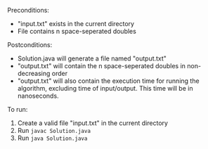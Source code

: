 Preconditions: 
* "input.txt" exists in the current directory
* File contains n space-seperated doubles

Postconditions:
* Solution.java will generate a file named "output.txt"
* "output.txt" will contain the n space-seperated doubles
in non-decreasing order
* "output.txt" will also contain the execution time for
running the algorithm, excluding time of input/output.
This time will be in nanoseconds.

To run:
1. Create a valid file "input.txt" in the current directory
2. Run `javac Solution.java`
3. Run `java Solution.java`